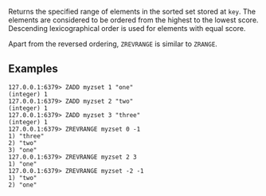Returns the specified range of elements in the sorted set stored at `key`.
The elements are considered to be ordered from the highest to the lowest score.
Descending lexicographical order is used for elements with equal score.

Apart from the reversed ordering, `ZREVRANGE` is similar to `ZRANGE`.

## Examples

```
127.0.0.1:6379> ZADD myzset 1 "one"
(integer) 1
127.0.0.1:6379> ZADD myzset 2 "two"
(integer) 1
127.0.0.1:6379> ZADD myzset 3 "three"
(integer) 1
127.0.0.1:6379> ZREVRANGE myzset 0 -1
1) "three"
2) "two"
3) "one"
127.0.0.1:6379> ZREVRANGE myzset 2 3
1) "one"
127.0.0.1:6379> ZREVRANGE myzset -2 -1
1) "two"
2) "one"
```
